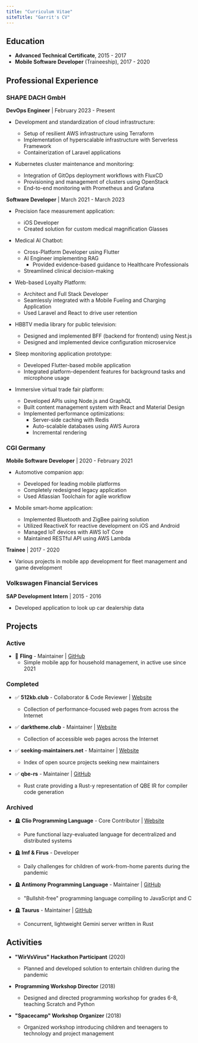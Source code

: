 ```yaml
---
title: "Curriculum Vitae"
siteTitle: "Garrit's CV"
---
```


## Education

- **Advanced Technical Certificate**, 2015 - 2017
- **Mobile Software Developer** (Traineeship), 2017 - 2020

## Professional Experience

### SHAPE DACH GmbH
**DevOps Engineer** | February 2023 - Present
- Development and standardization of cloud infrastructure:
  - Setup of resilient AWS infrastructure using Terraform
  - Implementation of hyperscalable infrastructure with Serverless Framework
  - Containerization of Laravel applications

- Kubernetes cluster maintenance and monitoring:
  - Integration of GitOps deployment workflows with FluxCD
  - Provisioning and management of clusters using OpenStack
  - End-to-end monitoring with Prometheus and Grafana

**Software Developer** | March 2021 - March 2023

- Precision face measurement application:
  - iOS Developer
  - Created solution for custom medical magnification Glasses

- Medical AI Chatbot:
  - Cross-Platform Developer using Flutter
  - AI Engineer implementing RAG
	- Provided evidence-based guidance to Healthcare Professionals
  - Streamlined clinical decision-making
 
- Web-based Loyalty Platform:
  - Architect and Full Stack Developer
  - Seamlessly integrated with a Mobile Fueling and Charging Application
  - Used Laravel and React to drive user retention
 
- HBBTV media library for public television:
  - Designed and implemented BFF (backend for frontend) using Nest.js
  - Designed and implemented device configuration microservice

- Sleep monitoring application prototype:
  - Developed Flutter-based mobile application
  - Integrated platform-dependent features for background tasks and microphone usage

- Immersive virtual trade fair platform:
  - Developed APIs using Node.js and GraphQL
  - Built content management system with React and Material Design
  - Implemented performance optimizations:
    - Server-side caching with Redis
    - Auto-scalable databases using AWS Aurora
    - Incremental rendering

### CGI Germany
**Mobile Software Developer** | 2020 - February 2021
- Automotive companion app:
  - Developed for leading mobile platforms
  - Completely redesigned legacy application
  - Used Atlassian Toolchain for agile workflow

- Mobile smart-home application:
  - Implemented Bluetooth and ZigBee pairing solution
  - Utilized ReactiveX for reactive development on iOS and Android
  - Managed IoT devices with AWS IoT Core
  - Maintained RESTful API using AWS Lambda

**Trainee** | 2017 - 2020
- Various projects in mobile app development for fleet management and game development

### Volkswagen Financial Services
**SAP Development Intern** | 2015 - 2016
- Developed application to look up car dealership data

## Projects

### Active
- 🌱 **Fling** - Maintainer | [GitHub](https://github.com/garritfra/fling)
  - Simple mobile app for household management, in active use since 2021

### Completed
- ✅ **512kb.club** - Collaborator & Code Reviewer | [Website](https://512kb.club/)
  - Collection of performance-focused web pages from across the Internet

- ✅ **darktheme.club** - Maintainer | [Website](https://darktheme.club/)
  - Collection of accessible web pages across the Internet

- ✅ **seeking-maintainers.net** - Maintainer | [Website](https://seeking-maintainers.net/)
  - Index of open source projects seeking new maintainers

- ✅ **qbe-rs** - Maintainer | [GitHub](https://github.com/garritfra/qbe-rs)
  - Rust crate providing a Rust-y representation of QBE IR for compiler code generation

### Archived
- 🪦 **Clio Programming Language** - Core Contributor | [Website](https://clio-lang.org/)
  - Pure functional lazy-evaluated language for decentralized and distributed systems

- 🪦 **Imf & Firus** - Developer
  - Daily challenges for children of work-from-home parents during the pandemic

- 🪦 **Antimony Programming Language** - Maintainer | [GitHub](https://antimony-lang/antimony)
  - "Bullshit-free" programming language compiling to JavaScript and C

- 🪦 **Taurus** - Maintainer | [GitHub](https://github.com/garritfra/taurus)
  - Concurrent, lightweight Gemini server written in Rust

## Activities

- **"WirVsVirus" Hackathon Participant** (2020)
  - Planned and developed solution to entertain children during the pandemic

- **Programming Workshop Director** (2018)
  - Designed and directed programming workshop for grades 6-8, teaching Scratch and Python

- **"Spacecamp" Workshop Organizer** (2018)
  - Organized workshop introducing children and teenagers to technology and project management

